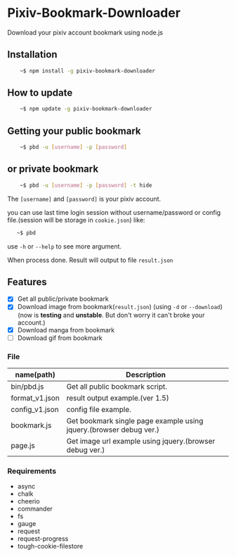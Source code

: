 # Pixiv-Bookmark-Downloader

Download your pixiv account bookmark using node.js

## Installation

```sh
    ~$ npm install -g pixiv-bookmark-downloader
```

## How to update

```sh
    ~$ npm update -g pixiv-bookmark-downloader
```

## Getting your public bookmark

```sh
    ~$ pbd -u [username] -p [password]
```

## or private bookmark

```sh
    ~$ pbd -u [username] -p [password] -t hide
```

The `[username]` and `[password]` is your pixiv account.

you can use last time login session without username/password or config file.(session will be storage in `cookie.json`)
like:
```sh
   ~$ pbd
```

use `-h` or `--help` to see more argument.

When process done. Result will output to file `result.json`

## Features
- [x] Get all public/private bookmark
- [x] Download image from bookmark(`result.json`) (using `-d` or `--download`)
      (now is **testing** and **unstable**. But don't worry it can't broke your account.)
- [x] Download manga from bookmark
- [ ] Download gif from bookmark

### File
| name(path) | Description |
|---|---|
| bin/pbd.js | Get all public bookmark script. |
| format_v1.json | result output example.(ver 1.5) |
| config_v1.json | config file example. |
| bookmark.js | Get bookmark single page example using jquery.(browser debug ver.) |
| page.js | Get image url example using jquery.(browser debug ver.) |

### Requirements
* async
* chalk
* cheerio
* commander
* fs
* gauge
* request
* request-progress
* tough-cookie-filestore